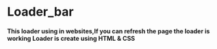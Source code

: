 # Loader_bar
<h4>This loader using in websites,If you can refresh the page the loader is working 
Loader is create using HTML & CSS</h4>
